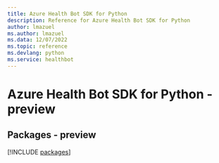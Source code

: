 ```yaml
---
title: Azure Health Bot SDK for Python
description: Reference for Azure Health Bot SDK for Python
author: lmazuel
ms.author: lmazuel
ms.data: 12/07/2022
ms.topic: reference
ms.devlang: python
ms.service: healthbot
---
```

# Azure Health Bot SDK for Python - preview
## Packages - preview
[!INCLUDE [packages](health-bot-index.md)]